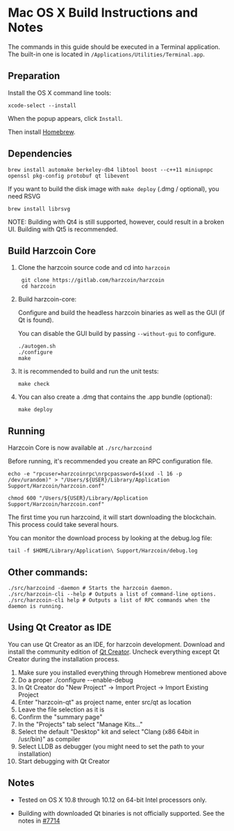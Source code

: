 Mac OS X Build Instructions and Notes
====================================
The commands in this guide should be executed in a Terminal application.
The built-in one is located in `/Applications/Utilities/Terminal.app`.

Preparation
-----------
Install the OS X command line tools:

`xcode-select --install`

When the popup appears, click `Install`.

Then install [Homebrew](https://brew.sh).

Dependencies
----------------------

    brew install automake berkeley-db4 libtool boost --c++11 miniupnpc openssl pkg-config protobuf qt libevent

If you want to build the disk image with `make deploy` (.dmg / optional), you need RSVG

    brew install librsvg

NOTE: Building with Qt4 is still supported, however, could result in a broken UI. Building with Qt5 is recommended.

Build Harzcoin Core
------------------------

1. Clone the harzcoin source code and cd into `harzcoin`

        git clone https://gitlab.com/harzcoin/harzcoin
        cd harzcoin

2.  Build harzcoin-core:

    Configure and build the headless harzcoin binaries as well as the GUI (if Qt is found).

    You can disable the GUI build by passing `--without-gui` to configure.

        ./autogen.sh
        ./configure
        make

3.  It is recommended to build and run the unit tests:

        make check

4.  You can also create a .dmg that contains the .app bundle (optional):

        make deploy

Running
-------

Harzcoin Core is now available at `./src/harzcoind`

Before running, it's recommended you create an RPC configuration file.

    echo -e "rpcuser=harzcoinrpc\nrpcpassword=$(xxd -l 16 -p /dev/urandom)" > "/Users/${USER}/Library/Application Support/Harzcoin/harzcoin.conf"

    chmod 600 "/Users/${USER}/Library/Application Support/Harzcoin/harzcoin.conf"

The first time you run harzcoind, it will start downloading the blockchain. This process could take several hours.

You can monitor the download process by looking at the debug.log file:

    tail -f $HOME/Library/Application\ Support/Harzcoin/debug.log

Other commands:
-------

    ./src/harzcoind -daemon # Starts the harzcoin daemon.
    ./src/harzcoin-cli --help # Outputs a list of command-line options.
    ./src/harzcoin-cli help # Outputs a list of RPC commands when the daemon is running.

Using Qt Creator as IDE
------------------------
You can use Qt Creator as an IDE, for harzcoin development.
Download and install the community edition of [Qt Creator](https://www.qt.io/download/).
Uncheck everything except Qt Creator during the installation process.

1. Make sure you installed everything through Homebrew mentioned above
2. Do a proper ./configure --enable-debug
3. In Qt Creator do "New Project" -> Import Project -> Import Existing Project
4. Enter "harzcoin-qt" as project name, enter src/qt as location
5. Leave the file selection as it is
6. Confirm the "summary page"
7. In the "Projects" tab select "Manage Kits..."
8. Select the default "Desktop" kit and select "Clang (x86 64bit in /usr/bin)" as compiler
9. Select LLDB as debugger (you might need to set the path to your installation)
10. Start debugging with Qt Creator

Notes
-----

* Tested on OS X 10.8 through 10.12 on 64-bit Intel processors only.

* Building with downloaded Qt binaries is not officially supported. See the notes in [#7714](https://github.com/bitcoin/bitcoin/issues/7714)

